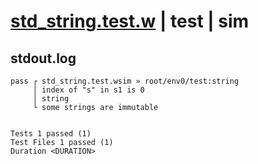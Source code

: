 # [std_string.test.w](../../../../../examples/tests/valid/std_string.test.w) | test | sim

## stdout.log
```log
pass ┌ std_string.test.wsim » root/env0/test:string
     │ index of "s" in s1 is 0
     │ string
     └ some strings are immutable
 
 
Tests 1 passed (1)
Test Files 1 passed (1)
Duration <DURATION>
```

